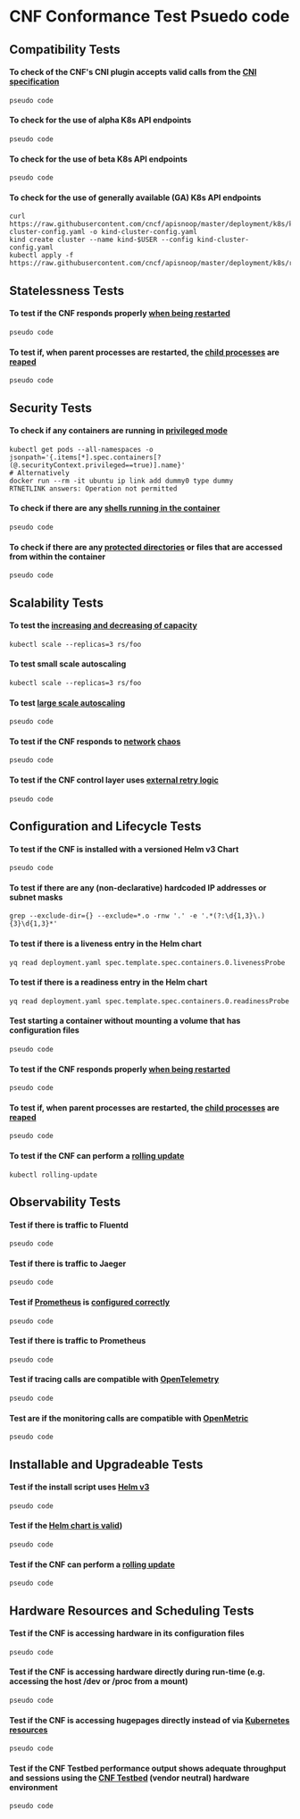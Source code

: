 # CNF Conformance Test Psuedo code

## Compatibility Tests

####  To check of the CNF's CNI plugin accepts valid calls from the [CNI specification](https://github.com/containernetworking/cni/blob/master/SPEC.md)
```
pseudo code
```
####  To check for the use of alpha K8s API endpoints
```
pseudo code
```
####  To check for the use of beta K8s API endpoints
```
pseudo code
```
####  To check for the use of generally available (GA) K8s API endpoints
```
curl https://raw.githubusercontent.com/cncf/apisnoop/master/deployment/k8s/kind-cluster-config.yaml -o kind-cluster-config.yaml
kind create cluster --name kind-$USER --config kind-cluster-config.yaml
kubectl apply -f https://raw.githubusercontent.com/cncf/apisnoop/master/deployment/k8s/raiinbow.yaml
```

## Statelessness Tests

####  To test if the CNF responds properly [when being restarted](//https://github.com/litmuschaos/litmus)
```
pseudo code
```
####  To test if, when parent processes are restarted, the [child processes](https://github.com/falcosecurity/falco) are [reaped](https://github.com/draios/sysdig-inspect)
```
pseudo code
```

## Security Tests

####  To check if any containers are running in [privileged mode](https://github.com/open-policy-agent/gatekeeper)
```
kubectl get pods --all-namespaces -o jsonpath='{.items[*].spec.containers[?(@.securityContext.privileged==true)].name}'
# Alternatively
docker run --rm -it ubuntu ip link add dummy0 type dummy 
RTNETLINK answers: Operation not permitted
```
####  To check if there are any [shells running in the container](https://github.com/open-policy-agent/gatekeeper)
```
pseudo code
```
#### To check if there are any [protected directories](https://github.com/open-policy-agent/gatekeeper) or files that are accessed from within the container
```
pseudo code
```

## Scalability Tests

####  To test the [increasing and decreasing of capacity](https://kubernetes.io/docs/reference/kubectl/cheatsheet/#scaling-resources)
```
kubectl scale --replicas=3 rs/foo
```
####  To test small scale autoscaling
```
kubectl scale --replicas=3 rs/foo
```
####  To test [large scale autoscaling](https://github.com/cncf/cnf-testbed)
```
pseudo code
```
####  To test if the CNF responds to [network](https://github.com/alexei-led/pumba) [chaos](https://github.com/worstcase/blockade)
```
pseudo code
```

####  To test if the CNF control layer uses [external retry logic](https://github.com/envoyproxy/envoy)
```
pseudo code
```

## Configuration and Lifecycle Tests

####  To test if the CNF is installed with a versioned Helm v3 Chart
```
pseudo code
```
####  To test if there are any (non-declarative) hardcoded IP addresses or subnet masks
```
grep --exclude-dir={} --exclude=*.o -rnw '.' -e '.*(?:\d{1,3}\.){3}\d{1,3}*' 
```
####  To test if there is a liveness entry in the Helm chart
```
yq read deployment.yaml spec.template.spec.containers.0.livenessProbe 
```
####  To test if there is a readiness entry in the Helm chart
```
yq read deployment.yaml spec.template.spec.containers.0.readinessProbe 
```
####  Test starting a container without mounting a volume that has configuration files
```
pseudo code
```
####  To test if the CNF responds properly [when being restarted](//https://github.com/litmuschaos/litmus)
```
pseudo code
```
####  To test if, when parent processes are restarted, the [child processes](https://github.com/falcosecurity/falco) are [reaped](https://github.com/draios/sysdig-inspect)
```
pseudo code
```
####  To test if the CNF can perform a [rolling update](https://kubernetes.io/docs/tasks/run-application/rolling-update-replication-controller/)
```
kubectl rolling-update
```

## Observability Tests

####  Test if there is traffic to Fluentd
```
pseudo code
```
####  Test if there is traffic to Jaeger
```
pseudo code
```
####  Test if [Prometheus](https://github.com/prometheus/prometheus) is [configured correctly](https://prometheus.io/docs/prometheus/latest/configuration/unit_testing_rules/)
```
pseudo code
```
####  Test if there is traffic to Prometheus
```
pseudo code
```
####  Test if tracing calls are compatible with [OpenTelemetry](https://opentracing.io/) 
```
pseudo code
```
####  Test are if the monitoring calls are compatible with [OpenMetric](https://github.com/OpenObservability/OpenMetrics) 
```
pseudo code
```

## Installable and Upgradeable Tests

####  Test if the install script uses [Helm v3](https://github.com/helm/)
```
pseudo code
```
####  Test if the [Helm chart is valid](https://github.com/helm/chart-testing))
```
pseudo code
```
####  Test if the CNF can perform a [rolling update](https://kubernetes.io/docs/tasks/run-application/rolling-update-replication-controller/)
```
pseudo code
```

## Hardware Resources and Scheduling Tests

####  Test if the CNF is accessing hardware in its configuration files
```
pseudo code
```
####  Test if the CNF is accessing hardware directly during run-time (e.g. accessing the host /dev or /proc from a mount)
```
pseudo code
```
####  Test if the CNF is accessing hugepages directly instead of via [Kubernetes resources](https://github.com/cncf/cnf-testbed/blob/c4458634deca5e8ab73adf118eedde32904c8458/examples/use_case/external-packet-filtering-on-k8s-nsm-on-packet/gateway.yaml#L29)
```
pseudo code
```
####  Test if the CNF Testbed performance output shows adequate throughput and sessions using the [CNF Testbed](https://github.com/cncf/cnf-testbed) (vendor neutral) hardware environment
```
pseudo code
```
                                                                                                                                                                                                  
